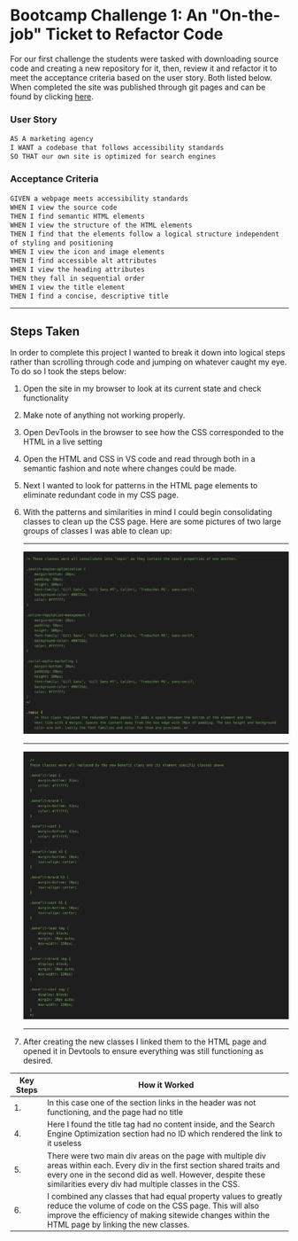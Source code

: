 # Bootcamp Challenge 1: An "On-the-job" Ticket to Refactor Code

For our first challenge the students were tasked with downloading source code and creating a new repository for it, then, review it and refactor it to meet the acceptance criteria based on the user story. Both listed below.
When completed the site was published through git pages and can be found by clicking [here](https://ajaws2022.github.io/Bootcamp-Challenge-1/).


### User Story

```
AS A marketing agency
I WANT a codebase that follows accessibility standards
SO THAT our own site is optimized for search engines
```

### Acceptance Criteria

```
GIVEN a webpage meets accessibility standards
WHEN I view the source code
THEN I find semantic HTML elements
WHEN I view the structure of the HTML elements
THEN I find that the elements follow a logical structure independent of styling and positioning
WHEN I view the icon and image elements
THEN I find accessible alt attributes
WHEN I view the heading attributes
THEN they fall in sequential order
WHEN I view the title element
THEN I find a concise, descriptive title
```
---

## Steps Taken

In order to complete this project I wanted to break it down into logical steps rather than scrolling through code and jumping on whatever caught my eye. To do so I took the steps below: 
1. Open the site in my browser to look at its current state and check functionality
2. Make note of anything not working properly.
3. Open DevTools in the browser to see how the CSS corresponded to the HTML in a live setting
4. Open the HTML and CSS in VS code and read through both in a semantic fashion and note where changes could be made.
5. Next I wanted to look for patterns in the HTML page elements to eliminate redundant code in my CSS page.
6. With the patterns and similarities in mind I could begin consolidating classes to clean up the CSS page.
Here are some pictures of two large groups of classes I was able to clean up:
    
    <p>

      ---

      <img src="./assets/images/Topic-Condensed.png">
      
      ---
      
      <img src="./assets/images/Benefit-Condensed.png">

      ---
         
    
      </p>

7. After creating the new classes I linked them to the HTML page and opened it in Devtools to ensure everything was still functioning as desired.

| Key Steps | How it Worked |
| ----------- | ----------- |
| 1. | In this case one of the section links in the header was not functioning, and the page had no title |
| 4. | Here I found the title tag had no content inside, and the Search Engine Optimization section had no ID which rendered the link to it useless |
| 5. | There were two main div areas on the page with multiple div areas within each. Every div in the first section shared traits and every one in the second did as well. However, despite these similarities every div had multiple classes in the CSS. |
| 6. | I combined any classes that had equal property values to greatly reduce the volume of code on the CSS page. This will also improve the efficiency of making sitewide changes within the HTML page by linking the new classes.
